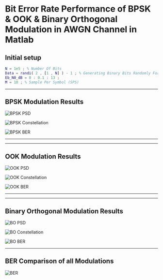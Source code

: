 # Bit Error Rate Performance of BPSK & OOK & Binary Orthogonal Modulation in AWGN Channel in Matlab

## Initial setup

```matlab
N = 1e5 ; % Number Of Bits
Data = randi( 2 , [1 , N] ) - 1 ; % Generating Binary Bits Randomly For Input Data
Eb_N0_dB = 0 : 0.1 : 13 ;  
M = 10 ; % Sample Per Symbol (SPS)
```

---
## BPSK Modulation Results
![BPSK PSD](/images/BPSK_PSD.png)

![BPSK Constellation](/images/BPSK_Constellation.png)

![BPSK BER](/images/BPSK_BER.png)

---

---
## OOK Modulation Results
![OOK PSD](/images/OOK_PSD.png)

![OOK Constellation](/images/OOK_Constellation.png)

![OOK BER](/images/OOK_BER.png)

---

---
## Binary Orthogonal Modulation Results
![BO PSD](/images/BO_PSD.png)

![BO Constellation](/images/BO_Constellation.png)

![BO BER](/images/BO_BER.png)

---
## BER Comparison of all Modulations

![BER](/images/Totall_BER.png)





